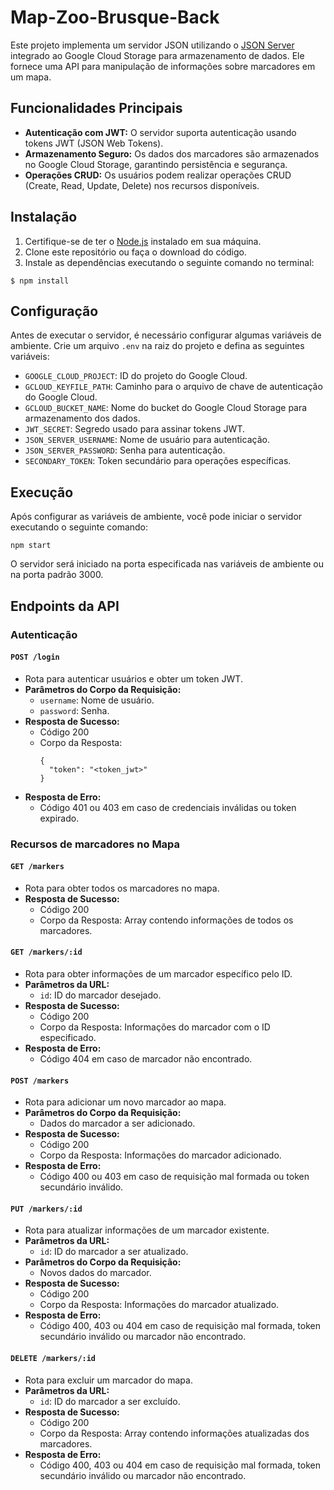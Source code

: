 # Map-Zoo-Brusque-Back

Este projeto implementa um servidor JSON utilizando o [JSON Server](https://github.com/typicode/json-server) integrado ao Google Cloud Storage para armazenamento de dados. Ele fornece uma API para manipulação de informações sobre marcadores em um mapa.

## Funcionalidades Principais

- **Autenticação com JWT:** O servidor suporta autenticação usando tokens JWT (JSON Web Tokens).
- **Armazenamento Seguro:** Os dados dos marcadores são armazenados no Google Cloud Storage, garantindo persistência e segurança.
- **Operações CRUD:** Os usuários podem realizar operações CRUD (Create, Read, Update, Delete) nos recursos disponíveis.

## Instalação

1. Certifique-se de ter o [Node.js](https://nodejs.org/) instalado em sua máquina.
2. Clone este repositório ou faça o download do código.
3. Instale as dependências executando o seguinte comando no terminal:

```shell
$ npm install
```

## Configuração

Antes de executar o servidor, é necessário configurar algumas variáveis de ambiente. Crie um arquivo `.env` na raiz do projeto e defina as seguintes variáveis:

- `GOOGLE_CLOUD_PROJECT`: ID do projeto do Google Cloud.
- `GCLOUD_KEYFILE_PATH`: Caminho para o arquivo de chave de autenticação do Google Cloud.
- `GCLOUD_BUCKET_NAME`: Nome do bucket do Google Cloud Storage para armazenamento dos dados.
- `JWT_SECRET`: Segredo usado para assinar tokens JWT.
- `JSON_SERVER_USERNAME`: Nome de usuário para autenticação.
- `JSON_SERVER_PASSWORD`: Senha para autenticação.
- `SECONDARY_TOKEN`: Token secundário para operações específicas.

## Execução

Após configurar as variáveis de ambiente, você pode iniciar o servidor executando o seguinte comando:

```shell
npm start
```

O servidor será iniciado na porta especificada nas variáveis de ambiente ou na porta padrão 3000.

## Endpoints da API

### Autenticação

#### `POST /login`

- Rota para autenticar usuários e obter um token JWT.
- **Parâmetros do Corpo da Requisição:**
  - `username`: Nome de usuário.
  - `password`: Senha.
- **Resposta de Sucesso:**
  - Código 200
  - Corpo da Resposta:
    ```
    {
      "token": "<token_jwt>"
    }
    ```
- **Resposta de Erro:**
  - Código 401 ou 403 em caso de credenciais inválidas ou token expirado.

### Recursos de marcadores no Mapa

#### `GET /markers`

- Rota para obter todos os marcadores no mapa.
- **Resposta de Sucesso:**
  - Código 200
  - Corpo da Resposta: Array contendo informações de todos os marcadores.

#### `GET /markers/:id`

- Rota para obter informações de um marcador específico pelo ID.
- **Parâmetros da URL:**
  - `id`: ID do marcador desejado.
- **Resposta de Sucesso:**
  - Código 200
  - Corpo da Resposta: Informações do marcador com o ID especificado.
- **Resposta de Erro:**
  - Código 404 em caso de marcador não encontrado.

#### `POST /markers`

- Rota para adicionar um novo marcador ao mapa.
- **Parâmetros do Corpo da Requisição:**
  - Dados do marcador a ser adicionado.
- **Resposta de Sucesso:**
  - Código 200
  - Corpo da Resposta: Informações do marcador adicionado.
- **Resposta de Erro:**
  - Código 400 ou 403 em caso de requisição mal formada ou token secundário inválido.

#### `PUT /markers/:id`

- Rota para atualizar informações de um marcador existente.
- **Parâmetros da URL:**
  - `id`: ID do marcador a ser atualizado.
- **Parâmetros do Corpo da Requisição:**
  - Novos dados do marcador.
- **Resposta de Sucesso:**
  - Código 200
  - Corpo da Resposta: Informações do marcador atualizado.
- **Resposta de Erro:**
  - Código 400, 403 ou 404 em caso de requisição mal formada, token secundário inválido ou marcador não encontrado.

#### `DELETE /markers/:id`

- Rota para excluir um marcador do mapa.
- **Parâmetros da URL:**
  - `id`: ID do marcador a ser excluído.
- **Resposta de Sucesso:**
  - Código 200
  - Corpo da Resposta: Array contendo informações atualizadas dos marcadores.
- **Resposta de Erro:**
  - Código 400, 403 ou 404 em caso de requisição mal formada, token secundário inválido ou marcador não encontrado.
